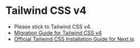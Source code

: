 # Tailwind CSS v4

- Please stick to Tailwind CSS v4.
- [Migration Guide for Tailwind CSS v4](https://dev.to/kasenda/whats-new-and-migration-guide-tailwind-css-v40-3kag)
- [Official Tailwind CSS Installation Guide for Next.js](https://tailwindcss.com/docs/installation/framework-guides/nextjs)
